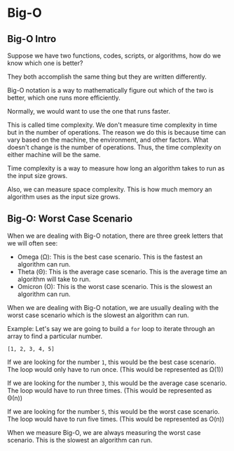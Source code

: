 # Big-O

## Big-O Intro

Suppose we have two functions, codes, scripts, or algorithms, how do we know which one is better?

They both accomplish the same thing but they are written differently.

Big-O notation is a way to mathematically figure out which of the two is better, which one runs more efficiently.

Normally, we would want to use the one that runs faster.

This is called time complexity. We don't measure time complexity in time but in the number of operations. The reason we do this is because time can vary based on the machine, the environment, and other factors. What doesn't change is the number of operations. Thus, the time complexity on either machine will be the same.

Time complexity is a way to measure how long an algorithm takes to run as the input size grows.

Also, we can measure space complexity. This is how much memory an algorithm uses as the input size grows.

## Big-O: Worst Case Scenario

When we are dealing with Big-O notation, there are three greek letters that we will often see:

- Omega (Ω): This is the best case scenario. This is the fastest an algorithm can run.
- Theta (Θ): This is the average case scenario. This is the average time an algorithm will take to run.
- Omicron (O): This is the worst case scenario. This is the slowest an algorithm can run.

When we are dealing with Big-O notation, we are usually dealing with the worst case scenario which is the slowest an algorithm can run.

Example: Let's say we are going to build a `for` loop to iterate through an array to find a particular number.

`[1, 2, 3, 4, 5]`

If we are looking for the number `1`, this would be the best case scenario. The loop would only have to run once. (This would be represented as Ω(1))

If we are looking for the number `3`, this would be the average case scenario. The loop would have to run three times. (This would be represented as Θ(n))

If we are looking for the number `5`, this would be the worst case scenario. The loop would have to run five times. (This would be represented as O(n))

When we measure Big-O, we are always measuring the worst case scenario. This is the slowest an algorithm can run.

